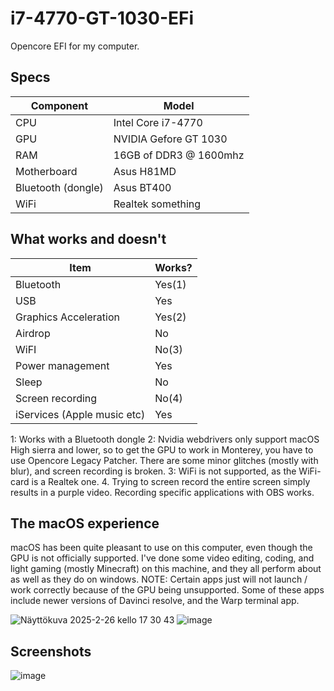# i7-4770-GT-1030-EFi
Opencore EFI for my computer.

## Specs
| Component | Model |
| --------- | ----- |
| CPU | Intel Core i7-4770 |
| GPU | NVIDIA Gefore GT 1030 |
| RAM | 16GB of DDR3 @ 1600mhz |
| Motherboard | Asus H81MD |
| Bluetooth (dongle) | Asus BT400 |
| WiFi | Realtek something |

## What works and doesn't
| Item | Works? |
| ----- | -----| 
| Bluetooth | Yes(1) |
| USB | Yes |
| Graphics Acceleration | Yes(2) |
| Airdrop | No |
| WiFI | No(3) |
| Power management | Yes |
| Sleep | No |
| Screen recording | No(4) |
| iServices (Apple music etc) | Yes |

1: Works with a Bluetooth dongle
2: Nvidia webdrivers only support macOS High sierra and lower, so to get the GPU to work in Monterey, you have to use Opencore Legacy Patcher. There are some minor glitches (mostly with blur), and screen recording is broken. 
3: WiFi is not supported, as the WiFi-card is a Realtek one.
4. Trying to screen record the entire screen simply results in a purple video. Recording specific applications with OBS works.


## The macOS experience
macOS has been quite pleasant to use on this computer, even though the GPU is not officially supported. I've done some video editing, coding, and light gaming (mostly Minecraft) on this machine, and they all perform about as well as they do on windows. NOTE: Certain apps just will not launch / work correctly because of the GPU being unsupported. Some of these apps include newer versions of Davinci resolve, and the Warp terminal app.


![Näyttökuva 2025-2-26 kello 17 30 43](https://github.com/user-attachments/assets/ad1942b5-2184-4617-8cc6-18ef813e48dd)
![image](https://github.com/user-attachments/assets/d4a1aea4-1a3b-4c44-9d37-420ca37a2e1b)


## Screenshots 
![image](https://github.com/user-attachments/assets/6f91e190-8094-44f3-b6ca-f1238f782e89)






